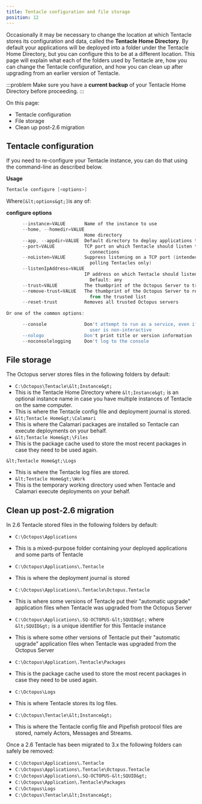 ```yaml
---
title: Tentacle configuration and file storage
position: 12
---
```



Occasionally it may be necessary to change the location at which Tentacle stores its configuration and data, called the **Tentacle Home Directory**. By default your applications will be deployed into a folder under the Tentacle Home Directory, but you can configure this to be at a different location. This page will explain what each of the folders used by Tentacle are, how you can change the Tentacle configuration, and how you can clean up after upgrading from an earlier version of Tentacle.

:::problem
Make sure you have a **current backup** of your Tentacle Home Directory before proceeding.
:::


On this page:


- Tentacle configuration
- File storage
- Clean up post-2.6 migration

## Tentacle configuration


If you need to re-configure your Tentacle instance, you can do that using the command-line as described below.

**Usage**

```powershell
Tentacle configure [<options>]
```


Where`[&lt;options&gt;]`is any of:

**configure options**

```powershell
      --instance=VALUE       Name of the instance to use
      --home, --homedir=VALUE
                             Home directory
      --app, --appdir=VALUE  Default directory to deploy applications to
      --port=VALUE           TCP port on which Tentacle should listen to
                               connections
      --noListen=VALUE       Suppress listening on a TCP port (intended for
                               polling Tentacles only)
      --listenIpAddress=VALUE
                             IP address on which Tentacle should listen.
                               Default: any
      --trust=VALUE          The thumbprint of the Octopus Server to trust
      --remove-trust=VALUE   The thumbprint of the Octopus Server to remove
                               from the trusted list
      --reset-trust          Removes all trusted Octopus servers
 
Or one of the common options:

      --console              Don't attempt to run as a service, even if the
                               user is non-interactive
      --nologo               Don't print title or version information
      --noconsolelogging     Don't log to the console
```

## File storage


The Octopus server stores files in the following folders by default:

- `C:\Octopus\Tentacle\&lt;Instance&gt;`
 - This is the Tentacle Home Directory where `&lt;Instance&gt;` is an optional instance name in case you have multiple instances of Tentacle on the same computer.
 - This is where the Tentacle config file and deployment journal is stored.
- `&lt;Tentacle Home&gt;\Calamari`
 - This is where the Calamari packages are installed so Tentacle can execute deployments on your behalf.
- `&lt;Tentacle Home&gt;\Files`
 - This is the package cache used to store the most recent packages in case they need to be used again.

`&lt;Tentacle Home&gt;\Logs`
 - This is where the Tentacle log files are stored.
- `&lt;Tentacle Home&gt;\Work`
 - This is the temporary working directory used when Tentacle and Calamari execute deployments on your behalf.


## Clean up post-2.6 migration


In 2.6 Tentacle stored files in the following folders by default:

- `C:\Octopus\Applications`
 - This is a mixed-purpose folder containing your deployed applications and some parts of Tentacle
- `C:\Octopus\Applications\.Tentacle`
 - This is where the deployment journal is stored
- `C:\Octopus\Applications\.Tentacle\Octopus.Tentacle`
 - This is where some versions of Tentacle put their "automatic upgrade" application files when Tentacle was upgraded from the Octopus Server
- `C:\Octopus\Applications\.SQ-OCTOPUS-&lt;SQUID&gt;` where `&lt;SQUID&gt;` is a unique identifier for this Tentacle instance
 - This is where some other versions of Tentacle put their "automatic upgrade" application files when Tentacle was upgraded from the Octopus Server
- `C:\Octopus\Application\.Tentacle\Packages`

 - This is the package cache used to store the most recent packages in case they need to be used again.
- `C:\Octopus\Logs`
 - This is where Tentacle stores its log files.
- `C:\Octopus\Tentacle\&lt;Instance&gt;`
 - This is where the Tentacle config file and Pipefish protocol files are stored, namely Actors, Messages and Streams.



Once a 2.6 Tentacle has been migrated to 3.x the following folders can safely be removed:

- `C:\Octopus\Applications\.Tentacle`
- `C:\Octopus\Applications\.Tentacle\Octopus.Tentacle`
- `C:\Octopus\Applications\.SQ-OCTOPUS-&lt;SQUID&gt;`
- `C:\Octopus\Application\.Tentacle\Packages`
- `C:\Octopus\Logs`
- `C:\Octopus\Tentacle\&lt;Instance&gt;`
